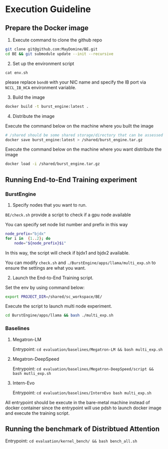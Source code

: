
# Execution Guideline


## Prepare the Docker image

1. Execute command to clone the github repo

```bash
git clone git@github.com:MayDomine/BE.git
cd BE && git submodule update --init --recursive 
```

2. Set up the environment script 

```cat env.sh```

please replace `bond0` with your NIC name and specify the IB port via `NCCL_IB_HCA` environment variable.

3. Build the image

```bash
docker build -t burst_engine:latest .
```

4. Distribute the image

Execute the command below on the machine where you built the image
```bash 
# /shared should be some shared storage/directory that can be assessed by all machines.
docker save burst_engine:latest > /shared/burst_engine.tar.gz
```
Execute the command below on the machine where you want distribute the image

```bash
docker load -i /shared/burst_engine.tar.gz
```


## Running End-to-End Training experiment

### BurstEngine

1. Specify nodes that you want to run.

`BE/check.sh` provide a script to check if a gpu node available

You can specify set node list number and prefix in this way

```bash
node_prefix="bjdx"
for i in  {1..2}; do
    node="${node_prefix}$i"
```
In this way, the script will check if bjdx1 and bjdx2 available.

You can modify `check.sh` and `./BurstEngine/apps/llama/multi_exp.sh` to ensure the settings are what you want.

2. Launch the End-to-End Training script.

Set the env by using command below:

```bash
export PROJECT_DIR=/shared/sc_workspace/BE/
```

Execute the script to launch multi node experiment.
```bash
cd BurstEngine/apps/llama && bash ./multi_exp.sh
```

### Baselines
1. Megatron-LM

     Entrypoint: `cd evaluation/baselines/Megatron-LM && bash multi_exp.sh`

2. Megatron-DeepSpeed

     Entrypoint: `cd evaluation/baselines/Megatron-DeepSpeed/script && bash mutli_exp.sh`

3. Intern-Evo

     Entrypoint: `cd evaluation/baselines/InternEvo bash multi_exp.sh`

All entrypoint should be execute in the bare-metal machine instead of docker container since the entrypoint will use pdsh to launch docker image and execute the training script.


## Running the benchmark of Distribtued Attention

Entrypoint: `cd evaluation/kernel_bench/ && bash bench_all.sh`
